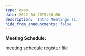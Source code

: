 ```yaml
---
type: exam
date: 2022-04-26T9:30:00
description: 'Intro Meetings (1)'
hide_from_announcments: false
---
```


**Meeting Schedule:**

[meeting schedule register file](https://docs.google.com/spreadsheets/d/1jJN0dd0Oc_BjJOtIUrYqD3RmB-K2lGHzj_In5E7TUEg/edit?usp=sharing)
